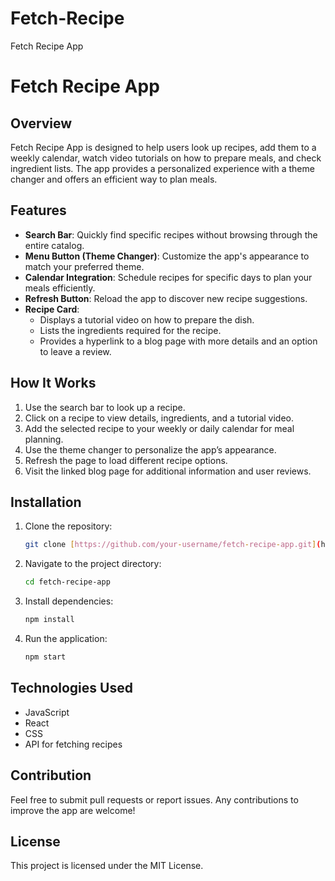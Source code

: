 # Fetch-Recipe
Fetch Recipe App
# Fetch Recipe App

## Overview
Fetch Recipe App is designed to help users look up recipes, add them to a weekly calendar, watch video tutorials on how to prepare meals, and check ingredient lists. The app provides a personalized experience with a theme changer and offers an efficient way to plan meals.

## Features

- **Search Bar**: Quickly find specific recipes without browsing through the entire catalog.
- **Menu Button (Theme Changer)**: Customize the app's appearance to match your preferred theme.
- **Calendar Integration**: Schedule recipes for specific days to plan your meals efficiently.
- **Refresh Button**: Reload the app to discover new recipe suggestions.
- **Recipe Card**:
  - Displays a tutorial video on how to prepare the dish.
  - Lists the ingredients required for the recipe.
  - Provides a hyperlink to a blog page with more details and an option to leave a review.

## How It Works
1. Use the search bar to look up a recipe.
2. Click on a recipe to view details, ingredients, and a tutorial video.
3. Add the selected recipe to your weekly or daily calendar for meal planning.
4. Use the theme changer to personalize the app’s appearance.
5. Refresh the page to load different recipe options.
6. Visit the linked blog page for additional information and user reviews.

## Installation
1. Clone the repository:
   ```bash
   git clone [https://github.com/your-username/fetch-recipe-app.git](https://github.com/SkreetGithub/Fetch-Recipe)
   ```
2. Navigate to the project directory:
   ```bash
   cd fetch-recipe-app
   ```
3. Install dependencies:
   ```bash
   npm install
   ```
4. Run the application:
   ```bash
   npm start
   ```

## Technologies Used
- JavaScript
- React
- CSS
- API for fetching recipes

## Contribution
Feel free to submit pull requests or report issues. Any contributions to improve the app are welcome!

## License
This project is licensed under the MIT License.


